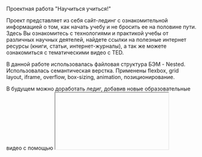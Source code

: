 Проектная работа "Научиться учиться!"

Проект представляет из себя сайт-лединг с ознакомительной информацией о том, как начать учебу и не бросить ее на половине пути. Здесь Вы ознакомитесь с технологиями и практикой учебы от различных научных деятелей, найдете ссылки на полезные интернет ресурсы (книги, статьи, интернет-журналы), а так же можете ознакомиться с тематическими видео с TED. 

В данной работе использовалась файловая структура БЭМ - Nested. 
Использовалась семантическая верстка.
Применены flexbox, grid layout, iframe, overflow, box-sizing, animation, позиционирование.

В будущем можно доработать ледиг, добавив новые образовательные видео с помощью <iframe> и тэга <video>. Также добавить плей-лист с подборкой тематических общедоступных аудио-книг или их отрывков (тэг <audio>). 
Проверить сайт на кроссбраузерность с помощью ресурса "Can I use?" и добавить вендорные префиксы.
Сверстать форму для обратной связи с помощью тега <input> и <type>. Обязательно добавим <label> к каждой форме, чтобы было понятнее, что куда заполнять. Будут кнопки отправки и сброса через тэги <button>, <submit>, <reset>.
